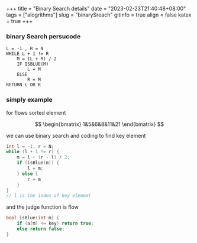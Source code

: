 +++
 title = "Binary Search details" 
 date = "2023-02-23T21:40:48+08:00" 
 tags = ["alogrithms"] 
 slug = "binarySreach"
 gitinfo = true
 align = false
 katex = true
+++

### binary Search persucode

```
L = -1 , R = N
WHILE L + 1 != R
    M = (L + R) / 2
    IF ISBLUE(M)
        L = M
    ELSE
        R = M
RETURN L OR R
```

### simply example

for flows sorted element

$$ \begin{bmatrix} 1&5&6&8&11&21 \end{bmatrix} $$

we can use binary search and coding to find key element

``` c++ 
int l = -1, r = N;
while (l + 1 != r) {
    m = l + (r - l) / 2;
    if (isBlue(m)) {
        l = m;
    } else {
        r = m
    }
} 
// l is the index of key elememt
```

and the judge function is flow

``` c++
bool isBlue(int m) {
    if (a[m] <= key) return true;
    else return false;
}
```


